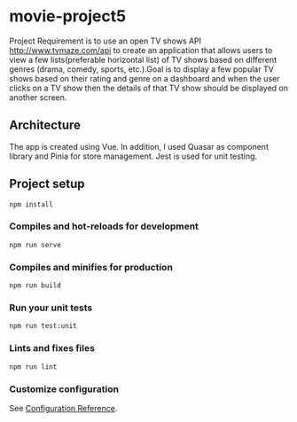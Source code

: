 # movie-project5

Project Requirement is to use an open TV shows API http://www.tvmaze.com/api to create an application that allows users to view a few lists(preferable horizontal list) of TV shows based on
different genres (drama, comedy, sports, etc.).Goal is to display a few popular TV shows based on their rating and genre on a dashboard and when the user clicks on a TV show then the details of that TV show should be displayed on another screen.

## Architecture

The app is created using Vue. In addition, I used Quasar as component library and Pinia for store management. Jest is used for unit testing.

## Project setup
```
npm install
```

### Compiles and hot-reloads for development
```
npm run serve
```

### Compiles and minifies for production
```
npm run build
```

### Run your unit tests
```
npm run test:unit
```

### Lints and fixes files
```
npm run lint
```

### Customize configuration
See [Configuration Reference](https://cli.vuejs.org/config/).
